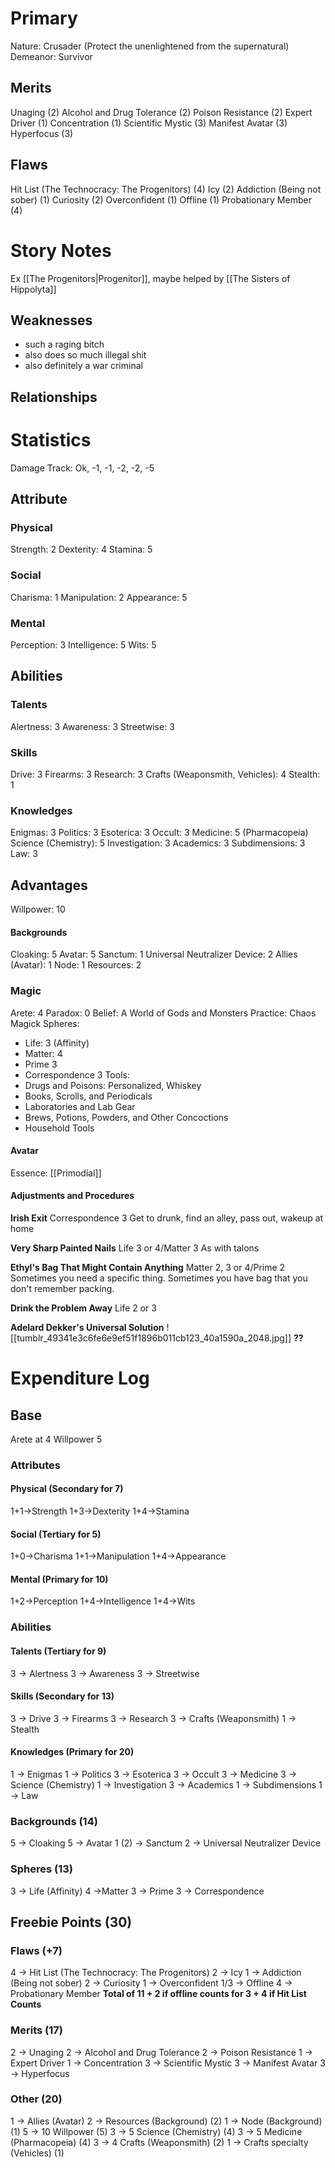 # Primary
Nature: Crusader (Protect the unenlightened from the supernatural)
Demeanor: Survivor
## Merits
Unaging (2)
Alcohol and Drug Tolerance (2)
Poison Resistance (2)
Expert Driver (1)
Concentration (1)
Scientific Mystic (3)
Manifest Avatar (3)
Hyperfocus (3)
## Flaws
Hit List (The Technocracy: The Progenitors) (4)
Icy (2)
Addiction (Being not sober) (1)
Curiosity (2)
Overconfident (1)
Offline (1)
Probationary Member (4)
# Story Notes
Ex [[The Progenitors|Progenitor]], maybe helped by [[The Sisters of Hippolyta]] 
## Weaknesses
- such a raging bitch
- also does so much illegal shit
- also definitely a war criminal
## Relationships
# Statistics

Damage Track: Ok, -1, -1, -2, -2, -5
## Attribute
### Physical
Strength: 2
Dexterity: 4
Stamina: 5
### Social
Charisma: 1
Manipulation: 2
Appearance: 5
### Mental
Perception: 3
Intelligence: 5
Wits: 5
## Abilities
### Talents
Alertness: 3
Awareness: 3
Streetwise: 3
### Skills
Drive: 3
Firearms: 3
Research: 3
Crafts (Weaponsmith, Vehicles): 4
Stealth: 1
### Knowledges
Enigmas: 3
Politics: 3
Esoterica: 3
Occult: 3
Medicine: 5 (Pharmacopeia)
Science (Chemistry): 5
Investigation: 3
Academics: 3
Subdimensions: 3
Law: 3
## Advantages
Willpower: 10
#### Backgrounds
Cloaking: 5
Avatar: 5
Sanctum: 1
Universal Neutralizer Device: 2
Allies (Avatar): 1 
Node: 1
Resources: 2
### Magic
Arete: 4
Paradox: 0
Belief: A World of Gods and Monsters
Practice: Chaos Magick
Spheres:
- Life: 3 (Affinity)
- Matter: 4
- Prime 3
- Correspondence 3
Tools:
- Drugs and Poisons: Personalized, Whiskey
- Books, Scrolls, and Periodicals
- Laboratories and Lab Gear
- Brews, Potions, Powders, and Other Concoctions
- Household Tools
#### Avatar
Essence: [[Primodial]]
#### Adjustments and Procedures

**Irish Exit**
Correspondence 3
Get to drunk, find an alley, pass out, wakeup at home

**Very Sharp Painted Nails**
Life 3 or 4/Matter 3
As with talons

**Ethyl's Bag That Might Contain Anything**
Matter 2, 3 or 4/Prime 2
Sometimes you need a specific thing. 
Sometimes you have bag that you don't remember packing. 

**Drink the Problem Away**
Life 2 or 3

**Adelard Dekker's Universal Solution**
![[tumblr_49341e3c6fe6e9ef51f1896b011cb123_40a1590a_2048.jpg]]
**??**
# Expenditure Log

## Base

Arete at 4
Willpower 5

### Attributes

#### Physical (Secondary for 7)
1+1->Strength
1+3->Dexterity
1+4->Stamina
#### Social (Tertiary for 5)
1+0->Charisma
1+1->Manipulation
1+4->Appearance

#### Mental (Primary for 10)
1+2->Perception
1+4->Intelligence 
1+4->Wits 

### Abilities
#### Talents (Tertiary for 9)
3 -> Alertness
3 -> Awareness
3 -> Streetwise
#### Skills (Secondary for 13)
3 -> Drive
3 -> Firearms
3 -> Research 
3 -> Crafts (Weaponsmith)
1 -> Stealth
#### Knowledges (Primary for 20)
1 -> Enigmas
1 -> Politics
3 -> Esoterica
3 -> Occult
3 -> Medicine
3 -> Science (Chemistry)
1 -> Investigation
3 -> Academics
1 -> Subdimensions
1 -> Law

### Backgrounds (14)
5 -> Cloaking
5 -> Avatar
1 (2) -> Sanctum
2 -> Universal Neutralizer Device
### Spheres (13)
3 -> Life (Affinity)
4 ->Matter
3 -> Prime
3 -> Correspondence
## Freebie Points (30)

### Flaws (+7)
4 -> Hit List (The Technocracy: The Progenitors)
2 -> Icy
1 -> Addiction (Being not sober)
2 -> Curiosity
1 -> Overconfident
1/3 -> Offline
4 -> Probationary Member
**Total of 11 + 2 if offline counts for 3 + 4 if Hit List Counts**
### Merits (17)
2 -> Unaging
2 -> Alcohol and Drug Tolerance
2 -> Poison Resistance
1 -> Expert Driver
1 -> Concentration
3 -> Scientific Mystic
3 -> Manifest Avatar
3 -> Hyperfocus
### Other (20)
1 -> Allies (Avatar)
2 -> Resources (Background) (2)
1 -> Node (Background) (1)
5 -> 10 Willpower (5)
3 -> 5 Science (Chemistry) (4)
3 -> 5 Medicine (Pharmacopeia) (4)
3 -> 4 Crafts (Weaponsmith) (2)
1 -> Crafts specialty (Vehicles) (1)